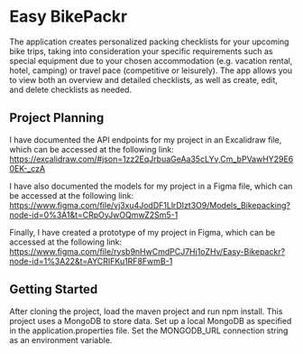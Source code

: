 # Easy BikePackr
The application creates personalized packing checklists for your upcoming bike trips, taking into consideration your specific requirements
such as special equipment due to your chosen accommodation (e.g. vacation rental, hotel, camping) or travel pace (competitive or leisurely).
The app allows you to view both an overview and detailed checklists, as well as create, edit, and delete checklists as needed.

## Project Planning
I have documented the API endpoints for my project in an Excalidraw file, which can be accessed at the following link: https://excalidraw.com/#json=1zz2EqJrbuaGeAa35cLYv,Cm_bPVawHY29E60EK-_czA

I have also documented the models for my project in a Figma file, which can be accessed at the following link: https://www.figma.com/file/vj3xu4JodDF1LlrDIzt3O9/Models_Bikepacking?node-id=0%3A1&t=CRpOyJwOQmwZ2Sm5-1

Finally, I have created a prototype of my project in Figma, which can be accessed at the following link: https://www.figma.com/file/rysb9nHwCmdPCJ7Hj1oZHv/Easy-Bikepackr?node-id=1%3A22&t=AYCRIFKu1RF8FwmB-1

## Getting Started
After cloning the project, load the maven project and run npm install.
This project uses a MongoDB to store data. Set up a local MongoDB as specified in the application.properties file.
Set the MONGODB_URL connection string as an environment variable.
